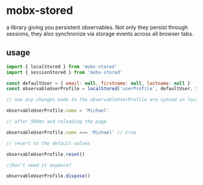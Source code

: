 # mobx-stored

a library giving you persistent observables. Not only they persist through sessions, they also synchronize via storage events across all browser tabs.

## usage

```javascript
import { localStored } from 'mobx-stored'
import { sessionStored } from 'mobx-stored'

const defaultUser = { email: null, firstname: null, lastname: null }
const observableUserProfile = localStored('userProfile', defaultUser, 500) // last parameter is optional-miliseconds how often do you want to save into localStorage. It is advised to use bigger value with bigger stores

// now any changes made to the observableUserProfile are synced in localStorage

observableUserProfile.name = 'Michael'

// after 500ms and reloading the page

observableUserProfile.name === 'Michael' // true

// revert to the default values

observableUserProfile.reset()

//Don't need it anymore?

observableUserProfile.dispose()
```
